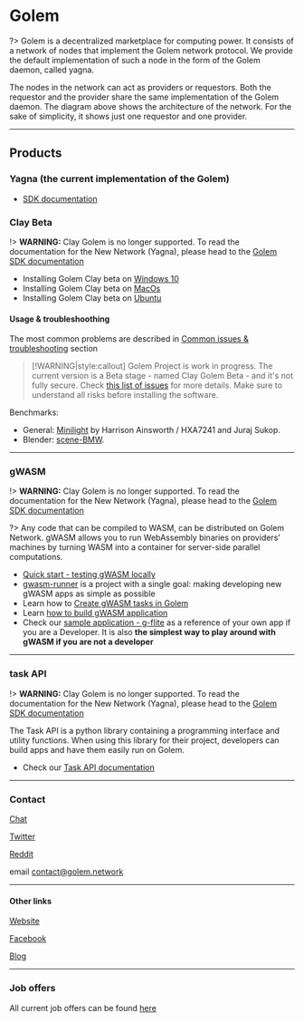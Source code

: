 # Golem

<!-- [![Buildbot](https://buildbot.lwan.ws/img/MN1w5S/buildpackage_linux)](https://buildbot.golem.network/buildbot/#/builders/buildpackage_linux)
[![Buildbot](https://shield.lwan.ws/img/MN1w5S/buildpackage_macOS)](https://buildbot.golem.network/buildbot/#/builders/buildpackage_macOS)
[![Buildbot](https://shield.lwan.ws/img/MN1w5S/buildpackage_windows)](https://buildbot.golem.network/buildbot/#/builders/buildpackage_windows)
[![codecov](https://codecov.io/gh/golemfactory/golem/branch/develop/graph/badge.svg)](https://codecov.io/gh/golemfactory/golem) -->

?> Golem is a decentralized marketplace for computing power. It consists of a network of nodes that implement the Golem network protocol. We provide the default implementation of such a node in the form of the Golem daemon, called yagna.

The nodes in the network can act as providers or requestors. Both the requestor and the provider share the same implementation of the Golem daemon.
The diagram above shows the architecture of the network. For the sake of simplicity, it shows just one requestor and one provider.


---

## Products

### Yagna (the current implementation of the Golem)

* [SDK documentation](https://handbook.golem.network)

### Clay Beta

!> **WARNING:** Clay Golem is no longer supported. To read the documentation for the New Network (Yagna), please head to the [Golem SDK documentation](https://handbook.golem.network)

* Installing Golem Clay beta on [Windows 10](Products/Clay-Beta/Installation?id=windows-quick-install)
* Installing Golem Clay beta on [MacOs](Products/Clay-Beta/Installation?id=macos-quick-install)
* Installing Golem Clay beta on [Ubuntu](Products/Clay-Beta/Installation?id=ubuntu-quick-install)

#### Usage & troubleshoothing

The most common problems are described in [Common issues & troubleshooting](Products/Clay-Beta/Issues-&-Troubleshooting) section

>[!WARNING|style:callout]
Golem Project is work in progress. The current version is a Beta stage -  named Clay Golem Beta - and it's not fully secure. 
>Check [this list of issues](https://github.com/golemfactory/golem/labels/security) for more details. 
>Make sure to understand all risks before installing the software.

Benchmarks:
* General: [Minilight](http://www.hxa.name/minilight) by Harrison Ainsworth / HXA7241 and Juraj Sukop.
* Blender: [scene-BMW](https://www.blender.org/download/demo-files/).
---

### gWASM

!> **WARNING:** Clay Golem is no longer supported. To read the documentation for the New Network (Yagna), please head to the [Golem SDK documentation](https://handbook.golem.network)

?> Any code that can be compiled to WASM, can be distributed on Golem Network. gWASM allows you to run WebAssembly binaries on providers’ machines by turning WASM into a container for server-side parallel computations.

* [Quick start - testing gWASM locally](Products/gWASM/Quick-start)
* [gwasm-runner](Products/gWASM/gWASM-applications?id=gwasm-runner) is a project with a single goal: making developing new gWASM apps as simple as possible
* Learn how to [Create gWASM tasks in Golem](Products/gWASM/gWASM-tasks)
* Learn [how to build gWASM application](Products/gWASM/Building-gWASM-applications)
* Check our [sample application - g-flite](Products/gWASM/Sample-application) as a reference of your own app if you are a Developer. It is also **the simplest way to play around with gWASM if you are not a developer**

---

### task API

!> **WARNING:** Clay Golem is no longer supported. To read the documentation for the New Network (Yagna), please head to the [Golem SDK documentation](https://handbook.golem.network)

The Task API is a python library containing a programming interface and utility functions. When using this library for their project, developers can build apps and have them easily run on Golem.

* Check our [Task API documentation](https://taskapi.docs.golem.network/)

---

### Contact  

[Chat](https://chat.golem.network)

[Twitter](https://twitter.com/golemproject)

[Reddit](https://www.reddit.com/r/GolemProject/)

email contact@golem.network

---

#### Other links

[Website](https://golem.network)

[Facebook](https://www.facebook.com/golemproject)

[Blog](https://blog.golemproject.net/)

---

### Job offers

All current job offers can be found [here](https://golem.network/careers/)
